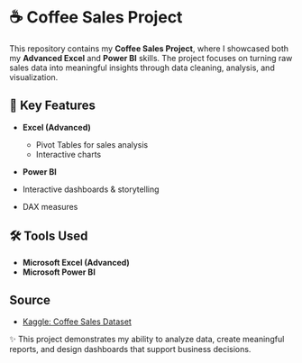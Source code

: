 # ☕ Coffee Sales Project  

This repository contains my **Coffee Sales Project**, where I showcased both my **Advanced Excel** and **Power BI** skills. The project focuses on turning raw sales data into meaningful insights through data cleaning, analysis, and visualization.  

## 🔑 Key Features  
- **Excel (Advanced)**  
  - Pivot Tables for sales analysis  
  - Interactive charts

- **Power BI**   
- Interactive dashboards & storytelling
- DAX measures

## 🛠 Tools Used  
- **Microsoft Excel (Advanced)**  
- **Microsoft Power BI**  

## Source
- [Kaggle: Coffee Sales Dataset](https://www.kaggle.com/datasets/navjotkaushal/coffee-sales-dataset)

✨ This project demonstrates my ability to analyze data, create meaningful reports, and design dashboards that support business decisions.  
